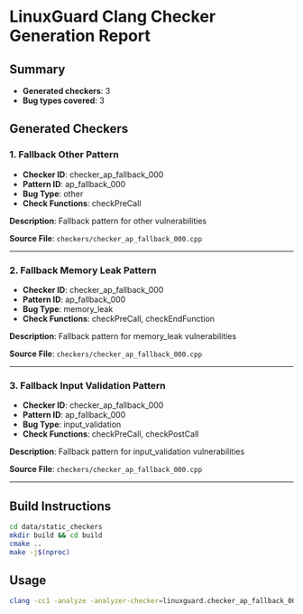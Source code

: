 # LinuxGuard Clang Checker Generation Report

## Summary
- **Generated checkers**: 3
- **Bug types covered**: 3

## Generated Checkers

### 1. Fallback Other Pattern

- **Checker ID**: checker_ap_fallback_000
- **Pattern ID**: ap_fallback_000
- **Bug Type**: other
- **Check Functions**: checkPreCall

**Description**: Fallback pattern for other vulnerabilities

**Source File**: `checkers/checker_ap_fallback_000.cpp`

---
### 2. Fallback Memory Leak Pattern

- **Checker ID**: checker_ap_fallback_000
- **Pattern ID**: ap_fallback_000
- **Bug Type**: memory_leak
- **Check Functions**: checkPreCall, checkEndFunction

**Description**: Fallback pattern for memory_leak vulnerabilities

**Source File**: `checkers/checker_ap_fallback_000.cpp`

---
### 3. Fallback Input Validation Pattern

- **Checker ID**: checker_ap_fallback_000
- **Pattern ID**: ap_fallback_000
- **Bug Type**: input_validation
- **Check Functions**: checkPreCall, checkPostCall

**Description**: Fallback pattern for input_validation vulnerabilities

**Source File**: `checkers/checker_ap_fallback_000.cpp`

---

## Build Instructions

```bash
cd data/static_checkers
mkdir build && cd build
cmake ..
make -j$(nproc)
```

## Usage

```bash
clang -cc1 -analyze -analyzer-checker=linuxguard.checker_ap_fallback_000 file.c
```
